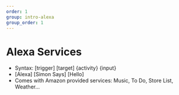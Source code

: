 ```yaml
---
order: 1
group: intro-alexa
group_order: 1
---
```


# Alexa Services

* Syntax: [trigger] [target] {activity} {input}
* [Alexa] [Simon Says] [Hello]
* Comes with Amazon provided services: Music, To Do, Store List, Weather...
